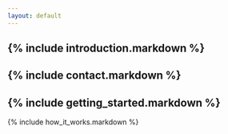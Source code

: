 ```yaml
---
layout: default
---
```


{% include introduction.markdown %}
---
{% include contact.markdown %}
---
{% include getting_started.markdown %}
---
{% include how_it_works.markdown %}
